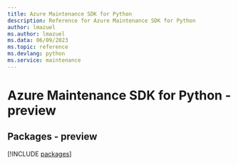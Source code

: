 ```yaml
---
title: Azure Maintenance SDK for Python
description: Reference for Azure Maintenance SDK for Python
author: lmazuel
ms.author: lmazuel
ms.data: 06/09/2023
ms.topic: reference
ms.devlang: python
ms.service: maintenance
---
```

# Azure Maintenance SDK for Python - preview
## Packages - preview
[!INCLUDE [packages](maintenance-index.md)]